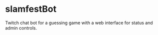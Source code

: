 # slamfestBot
Twitch chat bot for a guessing game with a web interface for status and admin controls.
